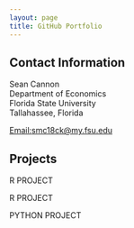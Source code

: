 ```yaml
---
layout: page
title: GitHub Portfolio
---
```


## Contact Information 

Sean Cannon<br/>
Department of Economics<br/>
Florida State University <br/>
Tallahassee, Florida<br/>

[Email:smc18ck@my.fsu.edu](mailto:smc18ck@my.fsu.edu)

##  Projects

R PROJECT

R PROJECT

PYTHON PROJECT